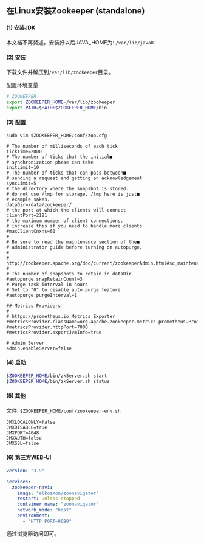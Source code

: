 ## 在Linux安装Zookeeper (standalone)

#### (1) 安装JDK

本文档不再赘述，安装好以后JAVA_HOME为: `/var/lib/java8`

#### (2) 安装

下载文件并解压到`/var/lib/zookeeper`目录。

配置环境变量

```bash
# ZOOKEEPER
export ZOOKEEPER_HOME=/var/lib/zookeeper
export PATH=$PATH:$ZOOKEEPER_HOME/bin
```

#### (3) 配置

`sudo vim $ZOOKEEPER_HOME/conf/zoo.cfg`

```text
# The number of milliseconds of each tick
tickTime=2000
# The number of ticks that the initial■
# synchronization phase can take
initLimit=10
# The number of ticks that can pass between■
# sending a request and getting an acknowledgement
syncLimit=5
# the directory where the snapshot is stored.
# do not use /tmp for storage, /tmp here is just■
# example sakes.
dataDir=/data/zookeeper/
# the port at which the clients will connect
clientPort=2181
# the maximum number of client connections.
# increase this if you need to handle more clients
#maxClientCnxns=60
#
# Be sure to read the maintenance section of the■
# administrator guide before turning on autopurge.
#
# http://zookeeper.apache.org/doc/current/zookeeperAdmin.html#sc_maintenance
#
# The number of snapshots to retain in dataDir
#autopurge.snapRetainCount=3
# Purge task interval in hours
# Set to "0" to disable auto purge feature
#autopurge.purgeInterval=1

## Metrics Providers
#
# https://prometheus.io Metrics Exporter
#metricsProvider.className=org.apache.zookeeper.metrics.prometheus.PrometheusMetricsProvider
#metricsProvider.httpPort=7000
#metricsProvider.exportJvmInfo=true

# Admin Server
admin.enableServer=false
```

#### (4) 启动

```bash
$ZOOKEEPER_HOME/bin/zkServer.sh start
$ZOOKEEPER_HOME/bin/zkServer.sh status
```

#### (5) 其他

文件: `$ZOOKEEPER_HOME/conf/zookeeper-env.sh`

```text
JMXLOCALONLY=false
JMXDISABLE=true
JMXPORT=4048
JMXAUTH=false
JMXSSL=false
```

#### (6) 第三方WEB-UI

```yaml
version: "3.9"

services:
  zookeeper-navi:
    image: "elkozmon/zoonavigator"
    restart: unless-stopped
    container_name: "zoonavigator"
    network_mode: "host"
    environment:
      - "HTTP_PORT=9090"
```

通过浏览器访问即可。
